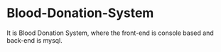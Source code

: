 # Blood-Donation-System

It is Blood Donation System, where the front-end is console based and back-end is mysql.
